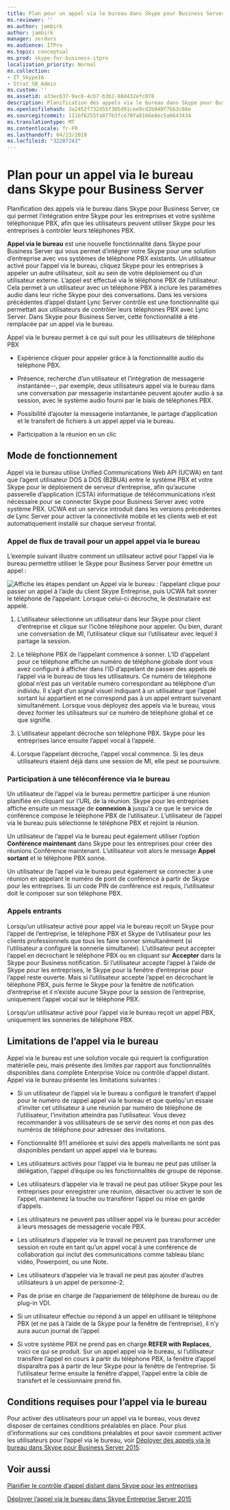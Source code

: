 ```yaml
---
title: Plan pour un appel via le bureau dans Skype pour Business Server
ms.reviewer: ''
ms.author: jambirk
author: jambirk
manager: serdars
ms.audience: ITPro
ms.topic: conceptual
ms.prod: skype-for-business-itpro
localization_priority: Normal
ms.collection:
- IT_Skype16
- Strat_SB_Admin
ms.custom: ''
ms.assetid: a33ec637-9ac8-4cb7-b3b2-88d432efc078
description: Planification des appels via le bureau dans Skype pour Business Server, ce qui permet l’intégration entre Skype pour les entreprises et votre système téléphonique PBX, afin que les utilisateurs peuvent utiliser Skype pour les entreprises à contrôler leurs téléphones PBX.
ms.openlocfilehash: 3a2452f732d55f305d91cee9cd2b940f7bb3c88e
ms.sourcegitcommit: 111bf6255fa877b3fce70fa8166e8ec5a6643434
ms.translationtype: MT
ms.contentlocale: fr-FR
ms.lasthandoff: 04/23/2019
ms.locfileid: "32207243"
---
```

# <a name="plan-for-call-via-work-in-skype-for-business-server"></a>Plan pour un appel via le bureau dans Skype pour Business Server
 
Planification des appels via le bureau dans Skype pour Business Server, ce qui permet l’intégration entre Skype pour les entreprises et votre système téléphonique PBX, afin que les utilisateurs peuvent utiliser Skype pour les entreprises à contrôler leurs téléphones PBX.
  
 **Appel via le bureau** est une nouvelle fonctionnalité dans Skype pour Business Server qui vous permet d’intégrer votre Skype pour une solution d’entreprise avec vos systèmes de téléphone PBX existants. Un utilisateur activé pour l’appel via le bureau, cliquez Skype pour les entreprises à appeler un autre utilisateur, soit au sein de votre déploiement ou d’un utilisateur externe. L’appel est effectué via le téléphone PBX de l’utilisateur. Cela permet à un utilisateur avec un téléphone PBX à inclure les paramètres audio dans leur riche Skype pour des conversations. Dans les versions précédentes d’appel distant Lync Server contrôle est une fonctionnalité qui permettait aux utilisateurs de contrôler leurs téléphones PBX avec Lync Server. Dans Skype pour Business Server, cette fonctionnalité a été remplacée par un appel via le bureau.
  
Appel via le bureau permet à ce qui suit pour les utilisateurs de téléphone PBX
  
- Expérience cliquer pour appeler grâce à la fonctionnalité audio du téléphone PBX.
    
- Présence, recherche d’un utilisateur et l’intégration de messagerie instantanée--, par exemple, deux utilisateurs appel via le bureau dans une conversation par messagerie instantanée peuvent ajouter audio à sa session, avec le système audio fourni par le biais de téléphones PBX.
    
- Possibilité d’ajouter la messagerie instantanée, le partage d’application et le transfert de fichiers à un appel appel via le bureau.
    
- Participation à la réunion en un clic
    
## <a name="how-it-works"></a>Mode de fonctionnement

Appel via le bureau utilise Unified Communications Web API (UCWA) en tant que l’agent utilisateur DOS à DOS (B2BUA) entre le système PBX et votre Skype pour le déploiement de serveur d’entreprise, afin qu’aucune passerelle d’application (CSTA) informatique de télécommunications n’est nécessaire pour se connecter Skype pour Business Server avec votre système PBX. UCWA est un service introduit dans les versions précédentes de Lync Server pour activer la connectivité mobile et les clients web et est automatiquement installé sur chaque serveur frontal.
  
### <a name="call-workflow-for-a-call-via-work-call"></a>Appel de flux de travail pour un appel appel via le bureau

L’exemple suivant illustre comment un utilisateur activé pour l’appel via le bureau permettre utiliser le Skype pour Business Server pour émettre un appel :
  
![Affiche les étapes pendant un Appel via le bureau : l’appelant clique pour passer un appel à l’aide du client Skype Entreprise, puis UCWA fait sonner le téléphone de l’appelant. Lorsque celui-ci décroche, le destinataire est appelé.](../../media/050e88ed-e18e-40c0-84d5-b17fe40c305a.jpg)
  
1. L’utilisateur sélectionne un utilisateur dans leur Skype pour client d’entreprise et clique sur l’icône téléphone pour appeler. Ou bien, durant une conversation de MI, l’utilisateur clique sur l’utilisateur avec lequel il partage la session.
    
2. Le téléphone PBX de l’appelant commence à sonner. L’ID d’appelant pour ce téléphone affiche un numéro de téléphone globale dont vous avez configuré à afficher dans l’ID d’appelant de passer des appels de l’appel via le bureau de tous les utilisateurs. Ce numéro de téléphone global n’est pas un véritable numéro correspondant au téléphone d’un individu. Il s’agit d’un signal visuel indiquant à un utilisateur que l’appel sortant lui appartient et ne correspond pas à un appel entrant survenant simultanément. Lorsque vous déployez des appels via le bureau, vous devez former les utilisateurs sur ce numéro de téléphone global et ce que signifie.
    
3. L’utilisateur appelant décroche son téléphone PBX. Skype pour les entreprises lance ensuite l’appel vocal à l’appelé. 
    
4. Lorsque l’appelant décroche, l’appel vocal commence. Si les deux utilisateurs étaient déjà dans une session de MI, elle peut se poursuivre.
    
### <a name="joining-a-conference-with-call-via-work"></a>Participation à une téléconférence via le bureau

Un utilisateur de l’appel via le bureau permettre participer à une réunion planifiée en cliquant sur l’URL de la réunion. Skype pour les entreprises affiche ensuite un message de **connexion à** jusqu'à ce que le service de conférence compose le téléphone PBX de l’utilisateur. L’utilisateur de l’appel via le bureau puis sélectionne le téléphone PBX et rejoint la réunion.
  
Un utilisateur de l’appel via le bureau peut également utiliser l’option **Conférence maintenant** dans Skype pour les entreprises pour créer des réunions Conférence maintenant. L’utilisateur voit alors le message **Appel sortant** et le téléphone PBX sonne.
  
Un utilisateur de l’appel via le bureau peut également se connecter à une réunion en appelant le numéro de pont de conférence à partir de Skype pour les entreprises. Si un code PIN de conférence est requis, l’utilisateur doit le composer sur son téléphone PBX.
  
### <a name="incoming-calls"></a>Appels entrants

Lorsqu’un utilisateur activé pour appel via le bureau reçoit un Skype pour l’appel de l’entreprise, le téléphone PBX et Skype de l’utilisateur pour les clients professionnels que tous les faire sonner simultanément (si l’utilisateur a configuré la sonnerie simultanée). L’utilisateur peut accepter l’appel en décrochant le téléphone PBX ou en cliquant sur **Accepter** dans la Skype pour Business notification. Si l’utilisateur accepte l’appel à l’aide de Skype pour les entreprises, le Skype pour la fenêtre d’entreprise pour l’appel reste ouverte. Mais si l’utilisateur accepte l’appel en décrochant le téléphone PBX, puis ferme le Skype pour la fenêtre de notification d’entreprise et il n’existe aucune Skype pour la session de l’entreprise, uniquement l’appel vocal sur le téléphone PBX.
  
Lorsqu’un utilisateur activé pour l’appel via le bureau reçoit un appel PBX, uniquement les sonneries de téléphone PBX.
  
## <a name="limitations-of-call-via-work"></a>Limitations de l’appel via le bureau

Appel via le bureau est une solution vocale qui requiert la configuration matérielle peu, mais présente des limites par rapport aux fonctionnalités disponibles dans complète Enterprise Voice ou contrôle d’appel distant. Appel via le bureau présente les limitations suivantes :
  
- Si un utilisateur de l’appel via le bureau a configuré le transfert d’appel pour le numéro de rappel appel via le bureau et que quelqu'un essaie d’inviter cet utilisateur à une réunion par numéro de téléphone de l’utilisateur, l’invitation atteindra pas l’utilisateur. Vous devez recommander à vos utilisateurs de se servir des noms et non pas des numéros de téléphone pour adresser des invitations. 
    
- Fonctionnalité 911 améliorée et suivi des appels malveillants ne sont pas disponibles pendant un appel appel via le bureau.
    
- Les utilisateurs activés pour l’appel via le bureau ne peut pas utiliser la délégation, l’appel d’équipe ou les fonctionnalités de groupe de réponse.
    
- Les utilisateurs d’appeler via le travail ne peut pas utiliser Skype pour les entreprises pour enregistrer une réunion, désactiver ou activer le son de l’appel, maintenez la touche ou transférer l’appel ou mise en garde d’appels.
    
- Les utilisateurs ne peuvent pas utiliser appel via le bureau pour accéder à leurs messages de messagerie vocale PBX.
    
- Les utilisateurs d’appeler via le travail ne peuvent pas transformer une session en route en tant qu’un appel vocal à une conférence de collaboration qui inclut des communications comme tableau blanc vidéo, Powerpoint, ou une Note.
    
- Les utilisateurs d’appeler via le travail ne peut pas ajouter d’autres utilisateurs à un appel de personne-2.
    
- Pas de prise en charge de l’appariement de téléphone de bureau ou de plug-in VDI.
    
- Si un utilisateur effectue ou répond à un appel en utilisant le téléphone PBX (et ne pas à l’aide de la Skype pour la fenêtre de l’entreprise), il n’y aura aucun journal de l’appel.
    
- Si votre système PBX ne prend pas en charge **REFER with Replaces**, voici ce qui se produit. Sur un appel appel via le bureau, si l’utilisateur transfère l’appel en cours à partir du téléphone PBX, la fenêtre d’appel disparaîtra pas à partir de leur Skype pour la fenêtre de l’entreprise. Si l’utilisateur ferme ensuite la fenêtre d’appel, l’appel entre la cible de transfert et le cessionnaire prend fin. 
    
## <a name="prerequisites-for-call-via-work"></a>Conditions requises pour l’appel via le bureau

Pour activer des utilisateurs pour un appel via le bureau, vous devez disposer de certaines conditions préalables en place. Pour plus d’informations sur ces conditions préalables et pour savoir comment activer les utilisateurs pour l’appel via le bureau, voir [Déployer des appels via le bureau dans Skype pour Business Server 2015](../../deploy/deploy-call-via-work.md). 
  
## <a name="see-also"></a>Voir aussi

[Planifier le contrôle d’appel distant dans Skype pour les entreprises](remote-call-control.md)
  
[Déployer l’appel via le bureau dans Skype Entreprise Server 2015](../../deploy/deploy-call-via-work.md)

